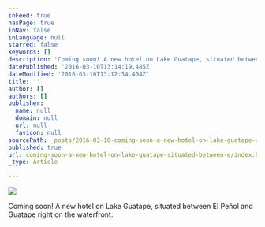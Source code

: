 ```yaml
---
inFeed: true
hasPage: true
inNav: false
inLanguage: null
starred: false
keywords: []
description: 'Coming soon! A new hotel on Lake Guatape, situated between El Peñol and Guatape right on the waterfront.'
datePublished: '2016-03-10T13:14:19.485Z'
dateModified: '2016-03-10T13:12:34.404Z'
title: ''
author: []
authors: []
publisher:
  name: null
  domain: null
  url: null
  favicon: null
sourcePath: _posts/2016-03-10-coming-soon-a-new-hotel-on-lake-guatape-situated-between-e.md
published: true
url: coming-soon-a-new-hotel-on-lake-guatape-situated-between-e/index.html
_type: Article

---
```

![](https://the-grid-user-content.s3-us-west-2.amazonaws.com/62b4ecbc-4a3f-4633-8bdb-e90180c232dd.jpg)

Coming soon! A new hotel on Lake Guatape, situated between El Peñol and Guatape right on the waterfront.